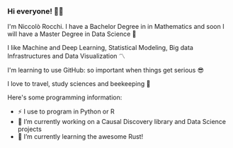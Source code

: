 ### Hi everyone! :honeybee::smiley:

I'm Niccolò Rocchi. I have a Bachelor Degree in in Mathematics and soon I will have a Master Degree in Data Science :dizzy:

I like Machine and Deep Learning, Statistical Modeling, Big data Infrastructures and Data Visualization :part_alternation_mark:

I'm learning to use GitHub: so important when things get serious :sunglasses:

I love to travel, study sciences and beekeeping :green_heart:

Here's some programming information:
- :zap: I use to program in Python or R
- 🔭 I’m currently working on a Causal Discovery library and Data Science projects
- 🌱 I’m currently learning the awesome Rust!

